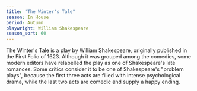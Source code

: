 ```yaml
---
title: "The Winter's Tale"
season: In House
period: Autumn
playwright: William Shakespeare
season_sort: 60
---
```


The Winter's Tale is a play by William Shakespeare, originally published in the First Folio of 1623. Although it was grouped among the comedies, some modern editors have relabelled the play as one of Shakespeare's late romances. Some critics consider it to be one of Shakespeare's "problem plays", because the first three acts are filled with intense psychological drama, while the last two acts are comedic and supply a happy ending.
